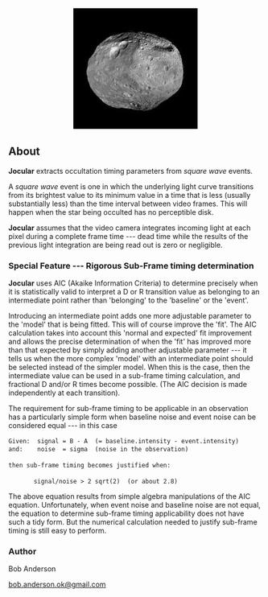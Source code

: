 

<center><img src="Vesta.jpg"></center>

## About

**Jocular** extracts occultation timing parameters from *square wave* events.

A *square wave* event is one in which the underlying light curve transitions from its brightest value to its minimum value in a time that is less (usually substantially less) than the time interval between video frames.  This will happen when the star being occulted has no perceptible disk.

**Jocular** assumes that the video camera integrates incoming light at each pixel during a complete frame time --- dead time while the results of the previous light integration are being read out is zero or negligible.

### Special Feature --- Rigorous Sub-Frame timing determination

**Jocular** uses AIC (Akaike Information Criteria) to determine precisely when it is statistically valid to interpret a D or R transition value as belonging to an intermediate point rather than 'belonging' to the 'baseline' or the 'event'.

Introducing an intermediate point adds one more adjustable parameter to the 'model' that is being fitted.  This will of course improve the 'fit'. The AIC calculation takes into account this 'normal and expected' fit improvement and allows the precise determination of when the 'fit' has improved more than that expected by simply adding another adjustable parameter --- it tells us when the more complex 'model' with an intermediate point should be selected instead of the simpler model. When this is the case, then the intermediate value can be used in a sub-frame timing calculation, and fractional D and/or R times become possible. (The AIC decision is made independently at each transition).

The requirement for sub-frame timing to be applicable in an observation has a particularly simple form when baseline noise and event noise can be considered equal --- in this case

    Given:  signal = B - A  (= baseline.intensity - event.intensity)
    and:    noise  = sigma  (noise in the observation)
    
    then sub-frame timing becomes justified when:  
    
           signal/noise > 2 sqrt(2)  (or about 2.8)

The above equation results from simple algebra manipulations of the AIC equation.  Unfortunately, when event noise and baseline noise are not equal, the equation to determine sub-frame timing applicability does not have such a tidy form.  But the numerical calculation needed to justify sub-frame timing is still easy to perform.

### Author

Bob Anderson

bob.anderson.ok@gmail.com

 
    
     

